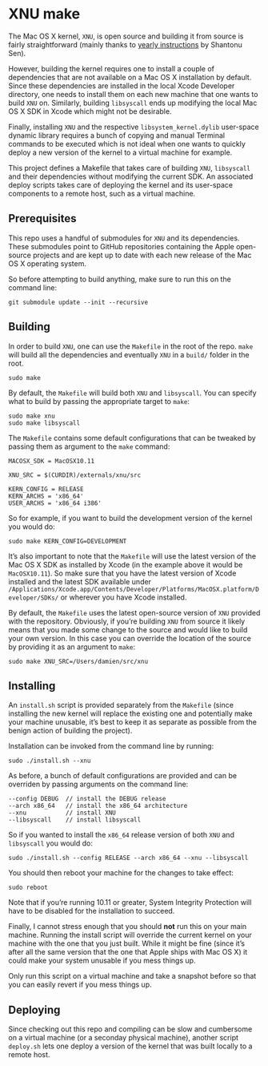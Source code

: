 # XNU make

The Mac OS X kernel, `XNU`, is open source and building it from source is fairly straightforward (mainly thanks to [yearly instructions](http://shantonu.blogspot.ie) by Shantonu Sen).

However, building the kernel requires one to install a couple of dependencies that are not available on a Mac OS X installation by default. Since these dependencies are installed in the local Xcode Developer directory, one needs to install them on each new machine that one wants to build `XNU` on.
Similarly, building `libsyscall` ends up modifying the local Mac OS X SDK in Xcode which might not be desirable.

Finally, installing `XNU` and the respective `libsystem_kernel.dylib` user-space dynamic library requires a bunch of copying and manual Terminal commands to be executed which is not ideal when one wants to quickly deploy a new version of the kernel to a virtual machine for example.

This project defines a Makefile that takes care of building `XNU`, `libsyscall` and their dependencies without modifying the current SDK. An associated deploy scripts takes care of deploying the kernel and its user-space components to a remote host, such as a virtual machine.

## Prerequisites

This repo uses a handful of submodules for `XNU` and its dependencies. These submodules point to GitHub repositories containing the Apple open-source projects and are kept up to date with each new release of the Mac OS X operating system.

So before attempting to build anything, make sure to run this on the command line:

```
git submodule update --init --recursive
```

## Building

In order to build `XNU`, one can use the `Makefile` in the root of the repo. `make` will build all the dependencies and eventually `XNU` in a `build/` folder in the root.

```
sudo make
```

By default, the `Makefile` will build both `XNU` and `libsyscall`. You can specify what to build by passing the appropriate target to `make`:

```
sudo make xnu
sudo make libsyscall
```

The `Makefile` contains some default configurations that can be tweaked by passing them as argument to the `make` command:

```
MACOSX_SDK = MacOSX10.11

XNU_SRC = $(CURDIR)/externals/xnu/src

KERN_CONFIG = RELEASE
KERN_ARCHS = 'x86_64'
USER_ARCHS = 'x86_64 i386'
```

So for example, if you want to build the development version of the kernel you would do:

```
sudo make KERN_CONFIG=DEVELOPMENT
```

It’s also important to note that the `Makefile` will use the latest version of the Mac OS X SDK as installed by Xcode (in the example above it would be `MacOSX10.11`). So make sure that you have the latest version of Xcode installed and the latest SDK available under `/Applications/Xcode.app/Contents/Developer/Platforms/MacOSX.platform/Developer/SDKs/` or wherever you have Xcode installed.

By default, the `Makefile` uses the latest open-source version of `XNU` provided with the repository. Obviously, if you’re building `XNU` from source it likely means that you made some change to the source and would like to build your own version. In this case you can override the location of the source by providing it as an argument to `make`:

```
sudo make XNU_SRC=/Users/damien/src/xnu
```

## Installing

An `install.sh` script is provided separately from the `Makefile` (since installing the new kernel will replace the existing one and potentially make your machine unusable, it’s best to keep it as separate as possible from the benign action of building the project).

Installation can be invoked from the command line by running:

```
sudo ./install.sh --xnu
```

As before, a bunch of default configurations are provided and can be overriden by passing arguments on the command line:

```
--config DEBUG  // install the DEBUG release
--arch x86_64   // install the x86_64 architecture
--xnu           // install XNU
--libsyscall    // install libsyscall
```

So if you wanted to install the `x86_64` release version of both `XNU` and `libsyscall` you would do:

```
sudo ./install.sh --config RELEASE --arch x86_64 --xnu --libsyscall
```

You should then reboot your machine for the changes to take effect:

```
sudo reboot
```

Note that if you’re running 10.11 or greater, System Integrity Protection will have to be disabled for the installation to succeed.

Finally, I cannot stress enough that you should **not** run this on your main machine. Running the install script will override the current kernel on your machine with the one that you just built. While it might be fine (since it’s after all the same version that the one that Apple ships with Mac OS X) it could make your system unusable if you mess things up.

Only run this script on a virtual machine and take a snapshot before so that you can easily revert if you mess things up.

## Deploying

Since checking out this repo and compiling can be slow and cumbersome on a virtual machine (or a seconday physical machine), another script `deploy.sh` lets one deploy a version of the kernel that was built locally to a remote host.

